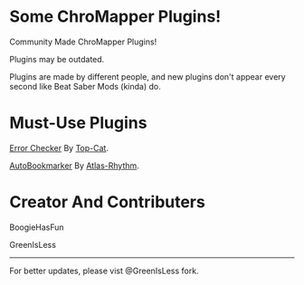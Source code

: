 
# Some ChroMapper Plugins!
Community Made ChroMapper Plugins!

Plugins may be outdated.

Plugins are made by different people, and new plugins don't appear every second like Beat Saber Mods (kinda) do.

# Must-Use Plugins
[Error Checker](https://github.com/Top-Cat/CM-ErrorChecker/releases/download/0.4.0/ErrorChecker.zip) By [Top-Cat](https://github.com/Top-Cat).

[AutoBookmarker](https://github.com/Atlas-Rhythm/ChroMapperAutoBookmarker/releases/download/1.1.0/ChroMapperAutoBookmarkerPlugin.1.1.0.zip) By [Atlas-Rhythm](http://github.com/Atlas-Rhythm).

# Creator And Contributers
BoogieHasFun

GreenIsLess

---------------------
For better updates, please vist @GreenIsLess fork.
